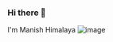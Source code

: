 ### Hi there 👋
I'm Manish Himalaya
![image](https://user-images.githubusercontent.com/58318217/173215271-a1add933-e0de-4976-bb74-488f0af84892.png)


